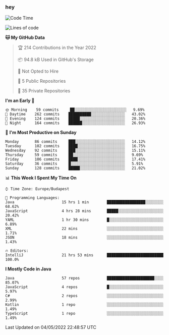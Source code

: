### hey

<!--START_SECTION:waka-->
![Code Time](http://img.shields.io/badge/Code%20Time-733%20hrs%2017%20mins-blue)

![Lines of code](https://img.shields.io/badge/From%20Hello%20World%20I%27ve%20Written-493%20Thousand%20lines%20of%20code-blue)

**🐱 My GitHub Data** 

> 🏆 214 Contributions in the Year 2022
 > 
> 📦 94.8 kB Used in GitHub's Storage 
 > 
> 🚫 Not Opted to Hire
 > 
> 📜 5 Public Repositories 
 > 
> 🔑 35 Private Repositories  
 > 
**I'm an Early 🐤** 

```text
🌞 Morning    59 commits     ██░░░░░░░░░░░░░░░░░░░░░░░   9.69% 
🌆 Daytime    262 commits    ██████████░░░░░░░░░░░░░░░   43.02% 
🌃 Evening    124 commits    █████░░░░░░░░░░░░░░░░░░░░   20.36% 
🌙 Night      164 commits    ██████░░░░░░░░░░░░░░░░░░░   26.93%

```
📅 **I'm Most Productive on Sunday** 

```text
Monday       86 commits     ███░░░░░░░░░░░░░░░░░░░░░░   14.12% 
Tuesday      102 commits    ████░░░░░░░░░░░░░░░░░░░░░   16.75% 
Wednesday    92 commits     ███░░░░░░░░░░░░░░░░░░░░░░   15.11% 
Thursday     59 commits     ██░░░░░░░░░░░░░░░░░░░░░░░   9.69% 
Friday       106 commits    ████░░░░░░░░░░░░░░░░░░░░░   17.41% 
Saturday     36 commits     █░░░░░░░░░░░░░░░░░░░░░░░░   5.91% 
Sunday       128 commits    █████░░░░░░░░░░░░░░░░░░░░   21.02%

```


📊 **This Week I Spent My Time On** 

```text
⌚︎ Time Zone: Europe/Budapest

💬 Programming Languages: 
Java                     15 hrs 1 min        █████████████████░░░░░░░░   68.62% 
JavaScript               4 hrs 28 mins       █████░░░░░░░░░░░░░░░░░░░░   20.42% 
YAML                     1 hr 30 mins        █░░░░░░░░░░░░░░░░░░░░░░░░   6.89% 
XML                      22 mins             ░░░░░░░░░░░░░░░░░░░░░░░░░   1.71% 
JSON                     18 mins             ░░░░░░░░░░░░░░░░░░░░░░░░░   1.43%

🔥 Editors: 
IntelliJ                 21 hrs 53 mins      █████████████████████████   100.0%

```

**I Mostly Code in Java** 

```text
Java                     57 repos            █████████████████████░░░░   85.07% 
JavaScript               4 repos             █░░░░░░░░░░░░░░░░░░░░░░░░   5.97% 
C#                       2 repos             ░░░░░░░░░░░░░░░░░░░░░░░░░   2.99% 
Kotlin                   1 repo              ░░░░░░░░░░░░░░░░░░░░░░░░░   1.49% 
TypeScript               1 repo              ░░░░░░░░░░░░░░░░░░░░░░░░░   1.49%

```



 Last Updated on 04/05/2022 22:48:57 UTC
<!--END_SECTION:waka-->
